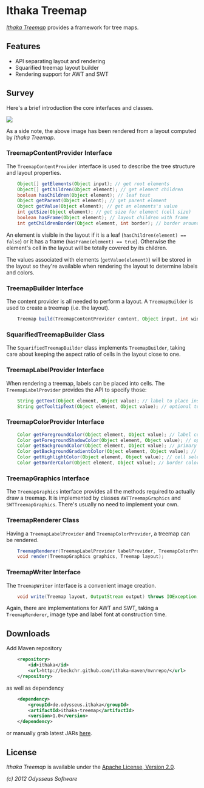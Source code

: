 # Ithaka Treemap

[_Ithaka Treemap_](https://github.com/beckchr/ithaka-treemap/) provides a framework for tree maps.

## Features

- API separating layout and rendering
- Squarified treemap layout builder
- Rendering support for AWT and SWT

## Survey

Here's a brief introduction the core interfaces and classes.

![](https://raw.github.com/beckchr/ithaka-treemap/master/Core-API.png)

As a side note, the above image has been rendered from a layout computed by _Ithaka Treemap_.

### TreemapContentProvider Interface

The `TreemapContentProvider` interface is used to describe the tree structure and layout properties.

```java
	Object[] getElements(Object input); // get root elements
	Object[] getChildren(Object element); // get element children
	boolean hasChildren(Object element); // leaf test
	Object getParent(Object element); // get parent element
	Object getValue(Object element); // get an elements's value
	int getSize(Object element); // get size for element (cell size)
	boolean hasFrame(Object element); // layout children with frame
	int getChildrenBorder(Object element, int border); // border around children
```

An element is visible in the layout if it is a leaf (`hasChildren(element) == false`) or it has a
frame (`hasFrame(element) == true`). Otherwise the element's cell in the layout will be totally
covered by its children.

The values associated with elements (`getValue(element)`) will be stored in the layout so they're
available when rendering the layout to determine labels and colors.

### TreemapBuilder Interface

The content provider is all needed to perform a layout.
A `TreemapBuilder` is used to create a treemap (i.e. the layout).

```java
	Treemap build(TreemapContentProvider content, Object input, int width, int height);
```

### SquarifiedTreemapBuilder Class

The `SquarifiedTreemapBuilder` class implements `TreemapBuilder`, taking care about keeping the
aspect ratio of cells in the layout close to one.

### TreemapLabelProvider Interface

When rendering a treemap, labels can be placed into cells. The `TreemapLabelProvider` provides
the API to specify those:

```java
	String getText(Object element, Object value); // label to place inside a cell
	String getTooltipText(Object element, Object value); // optional tooltip label
```

### TreemapColorProvider Interface

```java
	Color getForegroundColor(Object element, Object value); // label color
	Color getForegroundShadowColor(Object element, Object value); // optional label shadow color
	Color getBackgroundColor(Object element, Object value); // primary cell color
	Color getBackgroundGradientColor(Object element, Object value); // optional cell gradient color
	Color getHighlightColor(Object element, Object value); // cell selection color
	Color getBorderColor(Object element, Object value); // border color
```

### TreemapGraphics Interface

The `TreemapGraphics` interface provides all the methods required to actually draw a treemap.
It is implemented by classes `AWTTreemapGraphics` and `SWTTreemapGraphics`. There's usually
no need to implement your own.

### TreemapRenderer Class

Having a `TreemapLabelProvider` and `TreemapColorProvider`, a treemap can be rendered.

```java
	TreemapRenderer(TreemapLabelProvider labelProvider, TreemapColorProvider colorProvider);
	void render(TreemapGraphics graphics, Treemap layout);
```

### TreemapWriter Interface

The `TreemapWriter` interface is a convenient image creation.

```java
	void write(Treemap layout, OutputStream output) throws IOException;
```

Again, there are implementations for AWT and SWT, taking a `TreemapRenderer`, image type and label
font at construction time.

## Downloads

Add Maven repository

```xml
	<repository>
		<id>ithaka</id>
		<url>http://beckchr.github.com/ithaka-maven/mvnrepo/</url>
	</repository>
```

as well as dependency

```xml
	<dependency>
		<groupId>de.odysseus.ithaka</groupId>
		<artifactId>ithaka-treemap</artifactId>
		<version>1.0</version>
	</dependency>
```

or manually grab latest JARs [here](http://beckchr.github.com/ithaka-maven/mvnrepo/de/odysseus/ithaka/ithaka-treemap/1.0). 

## License

_Ithaka Treemap_ is available under the [Apache License, Version 2.0](http://www.apache.org/licenses/LICENSE-2.0.html).


_(c) 2012 Odysseus Software_